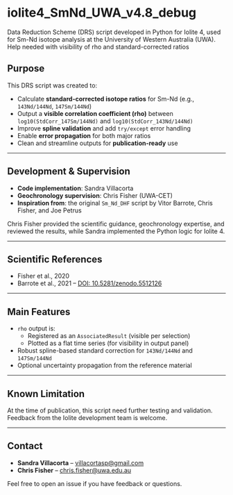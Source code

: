 # iolite4_SmNd_UWA_v4.8_debug
Data Reduction Scheme (DRS) script developed in Python for Iolite 4, used for Sm-Nd isotope analysis at the University of Western Australia (UWA). Help needed with visibility of rho and standard-corrected ratios

## Purpose

This DRS script was created to:

- Calculate **standard-corrected isotope ratios** for Sm-Nd (e.g., `143Nd/144Nd`, `147Sm/144Nd`)
- Output a **visible correlation coefficient (rho)** between `log10(StdCorr_147Sm/144Nd)` and `log10(StdCorr_143Nd/144Nd)`
- Improve **spline validation** and add `try/except` error handling
- Enable **error propagation** for both major ratios
- Clean and streamline outputs for **publication-ready** use

---

## Development & Supervision

- **Code implementation**: Sandra Villacorta  
- **Geochronology supervision**: Chris Fisher (UWA-CET)  
- **Inspiration from**: the original `Sm_Nd_DHF` script by Vitor Barrote, Chris Fisher, and Joe Petrus  

Chris Fisher provided the scientific guidance, geochronology expertise, and reviewed the results, while Sandra implemented the Python logic for Iolite 4.

---

## Scientific References

- Fisher et al., 2020  
- Barrote et al., 2021 – [DOI: 10.5281/zenodo.5512126](https://doi.org/10.5281/zenodo.5512126)

---

## Main Features
- `rho` output is:
  - Registered as an `AssociatedResult` (visible per selection)
  - Plotted as a flat time series (for visibility in output panel)
- Robust spline-based standard correction for `143Nd/144Nd` and `147Sm/144Nd`
- Optional uncertainty propagation from the reference material

---

## Known Limitation

At the time of publication, this script need further testing and validation. Feedback from the Iolite development team is welcome.

---

## Contact

- **Sandra Villacorta** – villacortasp@gmail.com  
- **Chris Fisher** – chris.fisher@uwa.edu.au  

Feel free to open an issue if you have feedback or questions.
